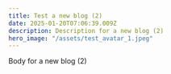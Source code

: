 ```yaml
---
title: Test a new blog (2)
date: 2025-01-20T07:06:39.009Z
description: Description for a new blog (2)
hero_image: "/assets/test_avatar_1.jpeg"
---
```


Body for a new blog (2)
